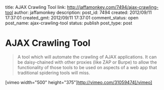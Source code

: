 title: AJAX Crawling Tool
link: http://jaffamonkey.com/7494/ajax-crawling-tool
author: jaffamonkey
description: 
post_id: 7494
created: 2012/09/11 17:37:01
created_gmt: 2012/09/11 17:37:01
comment_status: open
post_name: ajax-crawling-tool
status: publish
post_type: post

# AJAX Crawling Tool

> A tool which will automate the crawling of AJAX applications. It can be daisy-chained with other proxies (like ZAP or Burpe) to allow the functionality of those tools to be used on aspects of a web app that traditional spidering tools will miss.

[vimeo width="500" height="375"]http://vimeo.com/31059474[/vimeo]